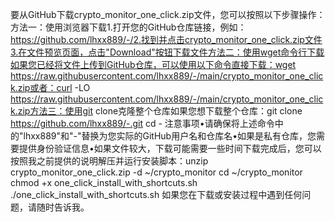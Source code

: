 要从GitHub下载crypto_monitor_one_click.zip文件，您可以按照以下步骤操作：方法一：使用浏览器下载1.打开您的GitHub仓库链接，例如：https://github.com/lhxx889/-/2.找到并点击crypto_monitor_one_click.zip文件3.在文件预览页面，点击"Download"按钮下载文件方法二：使用wget命令行下载如果您已经将文件上传到GitHub仓库，可以使用以下命令直接下载：wget https://raw.githubusercontent.com/lhxx889/-/main/crypto_monitor_one_click.zip或者：curl -LO https://raw.githubusercontent.com/lhxx889/-/main/crypto_monitor_one_click.zip方法三：使用git clone克隆整个仓库如果您想下载整个仓库：git clone https://github.com/lhxx889/-.git
cd -
注意事项•请确保将上述命令中的"lhxx889"和"-"替换为您实际的GitHub用户名和仓库名•如果是私有仓库，您需要提供身份验证信息•如果文件较大，下载可能需要一些时间下载完成后，您可以按照我之前提供的说明解压并运行安装脚本：unzip crypto_monitor_one_click.zip -d ~/crypto_monitor
cd ~/crypto_monitor
chmod +x one_click_install_with_shortcuts.sh
./one_click_install_with_shortcuts.sh
如果您在下载或安装过程中遇到任何问题，请随时告诉我。
